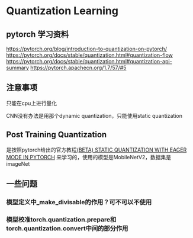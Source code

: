 # Quantization Learning
## pytorch 学习资料
https://pytorch.org/blog/introduction-to-quantization-on-pytorch/
https://pytorch.org/docs/stable/quantization.html#quantization-flow
https://pytorch.org/docs/stable/quantization.html#quantization-api-summary
https://pytorch.apachecn.org/1.7/57/#5
## 注意事项
只能在cpu上进行量化

CNN没有办法是用那个dynamic quantization，只能使用static quantization
## Post Training Quantization
是按照pytorch给出的官方教程[(BETA) STATIC QUANTIZATION WITH EAGER MODE IN PYTORCH](https://pytorch.org/tutorials/advanced/static_quantization_tutorial.html#post-training-static-quantization)
来学习的，使用的模型是MobileNetV2，数据集是imageNet

## 一些问题
### 模型定义中_make_divisable的作用？可不可以不使用
### 模型校准torch.quantization.prepare和torch.quantization.convert中间的部分作用
